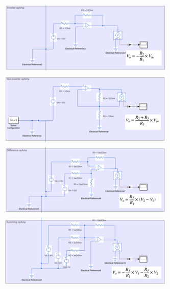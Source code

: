 ![Inverter opAmp configuration](assets/images/inverter-opamp-configuration.png)

![Non Inverter opAmp configuration](assets/images/non-inverter-opamp-configuration.png)

![difference opamp configuration](assets/images/difference-opamp-configuration.png)

![summing opamp configuration](assets/images/summing-opamp-configuration.png)